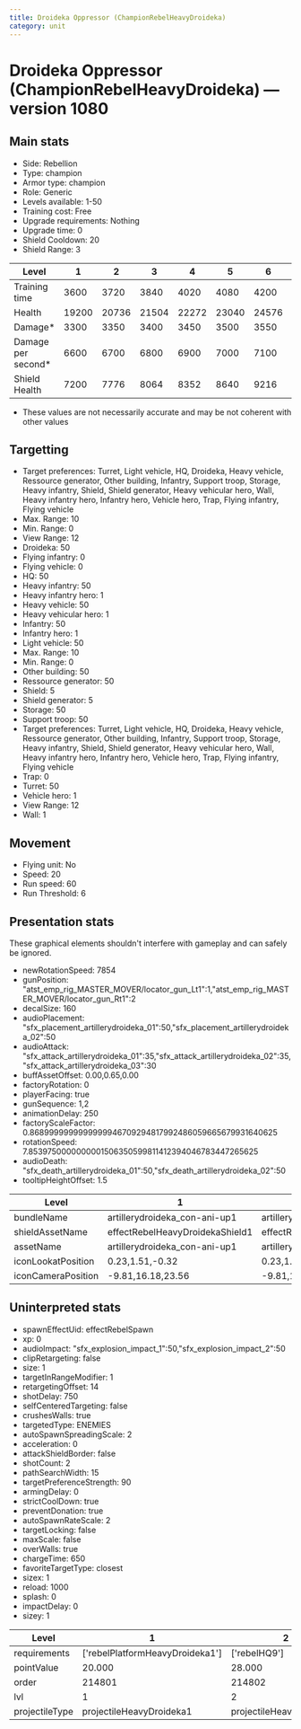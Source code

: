 ```yaml
---
title: Droideka Oppressor (ChampionRebelHeavyDroideka)
category: unit
---
```


# Droideka Oppressor (ChampionRebelHeavyDroideka) — version 1080

## Main stats

  * Side: Rebellion
  * Type: champion
  * Armor type: champion
  * Role: Generic
  * Levels available: 1-50
  * Training cost: Free
  * Upgrade requirements: Nothing
  * Upgrade time: 0
  * Shield Cooldown: 20
  * Shield Range: 3

|Level             |1    |2    |3    |4    |5    |6    |7    |8    |9    |10   |11   |12   |13   |14   |15   |16   |17   |18   |19   |20   |21   |22   |23   |24   |25   |26   |27   |28   |29   |30   |31   |32   |33   |34   |35   |36   |37   |38   |39   |40   |41   |42   |43   |44   |45   |46   |47   |48   |49   |50   |
|------------------|-----|-----|-----|-----|-----|-----|-----|-----|-----|-----|-----|-----|-----|-----|-----|-----|-----|-----|-----|-----|-----|-----|-----|-----|-----|-----|-----|-----|-----|-----|-----|-----|-----|-----|-----|-----|-----|-----|-----|-----|-----|-----|-----|-----|-----|-----|-----|-----|-----|-----|
|Training time     |3600 |3720 |3840 |4020 |4080 |4200 |4320 |4500 |4560 |4680 |4800 |4980 |5040 |5160 |5280 |5460 |5520 |5640 |5760 |5940 |6000 |6120 |6240 |6420 |6480 |6600 |6720 |6900 |6960 |7080 |7200 |7380 |7440 |7560 |7680 |7860 |7920 |8040 |8160 |8340 |8340 |8340 |8340 |8340 |8340 |8340 |8340 |8340 |8340 |8340 |
|Health            |19200|20736|21504|22272|23040|24576|25344|26112|26880|28416|29184|29952|30720|31488|32256|33024|33792|34560|35328|36096|36864|37632|38400|39168|39936|40704|41472|42240|43008|43776|44544|44928|45696|46080|46848|47232|48000|48768|49536|49920|50560|50880|51200|51840|52160|52480|53120|53440|53760|54400|
|Damage*           |3300 |3350 |3400 |3450 |3500 |3550 |3600 |3650 |3700 |3750 |3800 |3850 |3900 |3950 |4000 |4050 |4100 |4150 |4200 |4250 |4300 |4350 |4400 |4450 |4500 |4550 |4600 |4650 |4700 |4750 |4800 |4850 |4900 |4950 |5000 |5050 |5100 |5150 |5200 |5250 |5300 |5350 |5400 |5450 |5500 |5550 |5600 |5650 |5700 |5750 |
|Damage per second*|6600 |6700 |6800 |6900 |7000 |7100 |7200 |7300 |7400 |7500 |7600 |7700 |7800 |7900 |8000 |8100 |8200 |8300 |8400 |8500 |8600 |8700 |8800 |8900 |9000 |9100 |9200 |9300 |9400 |9500 |9600 |9700 |9800 |9900 |10000|10100|10200|10300|10400|10500|10600|10700|10800|10900|11000|11100|11200|11300|11400|11500|
|Shield Health     |7200 |7776 |8064 |8352 |8640 |9216 |9504 |9792 |10080|10656|10944|11232|11520|11808|12096|12384|12672|12960|13248|13536|13824|14112|14400|14688|14976|15264|15552|15840|16128|16416|16704|16848|17136|17280|17568|17712|18000|18288|18576|18720|18960|19200|19440|19680|19920|20160|20400|20640|20880|21120|

* These values are not necessarily accurate and may be not coherent with other values

## Targetting

  * Target preferences: Turret, Light vehicle, HQ, Droideka, Heavy vehicle, Ressource generator, Other building, Infantry, Support troop, Storage, Heavy infantry, Shield, Shield generator, Heavy vehicular hero, Wall, Heavy infantry hero, Infantry hero, Vehicle hero, Trap, Flying infantry, Flying vehicle
  * Max. Range: 10
  * Min. Range: 0
  * View Range: 12
  * Droideka: 50
  * Flying infantry: 0
  * Flying vehicle: 0
  * HQ: 50
  * Heavy infantry: 50
  * Heavy infantry hero: 1
  * Heavy vehicle: 50
  * Heavy vehicular hero: 1
  * Infantry: 50
  * Infantry hero: 1
  * Light vehicle: 50
  * Max. Range: 10
  * Min. Range: 0
  * Other building: 50
  * Ressource generator: 50
  * Shield: 5
  * Shield generator: 5
  * Storage: 50
  * Support troop: 50
  * Target preferences: Turret, Light vehicle, HQ, Droideka, Heavy vehicle, Ressource generator, Other building, Infantry, Support troop, Storage, Heavy infantry, Shield, Shield generator, Heavy vehicular hero, Wall, Heavy infantry hero, Infantry hero, Vehicle hero, Trap, Flying infantry, Flying vehicle
  * Trap: 0
  * Turret: 50
  * Vehicle hero: 1
  * View Range: 12
  * Wall: 1

## Movement

  * Flying unit: No
  * Speed: 20
  * Run speed: 60
  * Run Threshold: 6

## Presentation stats

These graphical elements shouldn't interfere with gameplay and can safely be ignored.

  * newRotationSpeed: 7854
  * gunPosition: "atst_emp_rig_MASTER_MOVER/locator_gun_Lt1":1,"atst_emp_rig_MASTER_MOVER/locator_gun_Rt1":2
  * decalSize: 160
  * audioPlacement: "sfx_placement_artillerydroideka_01":50,"sfx_placement_artillerydroideka_02":50
  * audioAttack: "sfx_attack_artillerydroideka_01":35,"sfx_attack_artillerydroideka_02":35,"sfx_attack_artillerydroideka_03":30
  * buffAssetOffset: 0.00,0.65,0.00
  * factoryRotation: 0
  * playerFacing: true
  * gunSequence: 1,2
  * animationDelay: 250
  * factoryScaleFactor: 0.8689999999999999946709294817992486059665679931640625
  * rotationSpeed: 7.8539750000000001506350599811412394046783447265625
  * audioDeath: "sfx_death_artillerydroideka_01":50,"sfx_death_artillerydroideka_02":50
  * tooltipHeightOffset: 1.5

|Level             |1                              |2                              |3                              |4                              |5                              |6                              |7                              |8                              |9                              |10                              |11                              |12                              |13                              |14                              |15                              |16                              |17                              |18                              |19                              |20                              |21                              |22                              |23                              |24                              |25                              |26                              |27                              |28                              |29                              |30                              |31                              |32                              |33                              |34                              |35                              |36                              |37                              |38                              |39                              |40                              |41                              |42                              |43                              |44                              |45                              |46                              |47                              |48                              |49                              |50                              |
|------------------|-------------------------------|-------------------------------|-------------------------------|-------------------------------|-------------------------------|-------------------------------|-------------------------------|-------------------------------|-------------------------------|--------------------------------|--------------------------------|--------------------------------|--------------------------------|--------------------------------|--------------------------------|--------------------------------|--------------------------------|--------------------------------|--------------------------------|--------------------------------|--------------------------------|--------------------------------|--------------------------------|--------------------------------|--------------------------------|--------------------------------|--------------------------------|--------------------------------|--------------------------------|--------------------------------|--------------------------------|--------------------------------|--------------------------------|--------------------------------|--------------------------------|--------------------------------|--------------------------------|--------------------------------|--------------------------------|--------------------------------|--------------------------------|--------------------------------|--------------------------------|--------------------------------|--------------------------------|--------------------------------|--------------------------------|--------------------------------|--------------------------------|--------------------------------|
|bundleName        |artillerydroideka_con-ani-up1  |artillerydroideka_con-ani-up1  |artillerydroideka_con-ani-up1  |artillerydroideka_con-ani-up1  |artillerydroideka_con-ani-up1  |artillerydroideka_con-ani-up1  |artillerydroideka_con-ani-up1  |artillerydroideka_con-ani-up1  |artillerydroideka_con-ani-up10 |artillerydroideka_con-ani-up10  |artillerydroideka_con-ani-up10  |artillerydroideka_con-ani-up10  |artillerydroideka_con-ani-up10  |artillerydroideka_con-ani-up10  |artillerydroideka_con-ani-up10  |artillerydroideka_con-ani-up10  |artillerydroideka_con-ani-up10  |artillerydroideka_con-ani-up10  |artillerydroideka_con-ani-up10  |artillerydroideka_con-ani-up20  |artillerydroideka_con-ani-up20  |artillerydroideka_con-ani-up20  |artillerydroideka_con-ani-up20  |artillerydroideka_con-ani-up20  |artillerydroideka_con-ani-up20  |artillerydroideka_con-ani-up20  |artillerydroideka_con-ani-up20  |artillerydroideka_con-ani-up20  |artillerydroideka_con-ani-up20  |artillerydroideka_con-ani-up30  |artillerydroideka_con-ani-up30  |artillerydroideka_con-ani-up30  |artillerydroideka_con-ani-up30  |artillerydroideka_con-ani-up30  |artillerydroideka_con-ani-up30  |artillerydroideka_con-ani-up30  |artillerydroideka_con-ani-up30  |artillerydroideka_con-ani-up30  |artillerydroideka_con-ani-up30  |artillerydroideka_con-ani-up40  |artillerydroideka_con-ani-up40  |artillerydroideka_con-ani-up40  |artillerydroideka_con-ani-up40  |artillerydroideka_con-ani-up40  |artillerydroideka_con-ani-up40  |artillerydroideka_con-ani-up40  |artillerydroideka_con-ani-up40  |artillerydroideka_con-ani-up40  |artillerydroideka_con-ani-up40  |artillerydroideka_con-ani-up40  |
|shieldAssetName   |effectRebelHeavyDroidekaShield1|effectRebelHeavyDroidekaShield1|effectRebelHeavyDroidekaShield1|effectRebelHeavyDroidekaShield1|effectRebelHeavyDroidekaShield1|effectRebelHeavyDroidekaShield1|effectRebelHeavyDroidekaShield1|effectRebelHeavyDroidekaShield1|effectRebelHeavyDroidekaShield1|effectRebelHeavyDroidekaShield10|effectRebelHeavyDroidekaShield10|effectRebelHeavyDroidekaShield10|effectRebelHeavyDroidekaShield10|effectRebelHeavyDroidekaShield10|effectRebelHeavyDroidekaShield10|effectRebelHeavyDroidekaShield10|effectRebelHeavyDroidekaShield10|effectRebelHeavyDroidekaShield10|effectRebelHeavyDroidekaShield10|effectRebelHeavyDroidekaShield20|effectRebelHeavyDroidekaShield20|effectRebelHeavyDroidekaShield20|effectRebelHeavyDroidekaShield20|effectRebelHeavyDroidekaShield20|effectRebelHeavyDroidekaShield20|effectRebelHeavyDroidekaShield20|effectRebelHeavyDroidekaShield20|effectRebelHeavyDroidekaShield20|effectRebelHeavyDroidekaShield20|effectRebelHeavyDroidekaShield30|effectRebelHeavyDroidekaShield30|effectRebelHeavyDroidekaShield30|effectRebelHeavyDroidekaShield30|effectRebelHeavyDroidekaShield30|effectRebelHeavyDroidekaShield30|effectRebelHeavyDroidekaShield30|effectRebelHeavyDroidekaShield30|effectRebelHeavyDroidekaShield30|effectRebelHeavyDroidekaShield30|effectRebelHeavyDroidekaShield40|effectRebelHeavyDroidekaShield40|effectRebelHeavyDroidekaShield40|effectRebelHeavyDroidekaShield40|effectRebelHeavyDroidekaShield40|effectRebelHeavyDroidekaShield40|effectRebelHeavyDroidekaShield40|effectRebelHeavyDroidekaShield40|effectRebelHeavyDroidekaShield40|effectRebelHeavyDroidekaShield40|effectRebelHeavyDroidekaShield40|
|assetName         |artillerydroideka_con-ani-up1  |artillerydroideka_con-ani-up1  |artillerydroideka_con-ani-up1  |artillerydroideka_con-ani-up1  |artillerydroideka_con-ani-up1  |artillerydroideka_con-ani-up1  |artillerydroideka_con-ani-up1  |artillerydroideka_con-ani-up1  |artillerydroideka_con-ani-up1  |artillerydroideka_con-ani-up10  |artillerydroideka_con-ani-up10  |artillerydroideka_con-ani-up10  |artillerydroideka_con-ani-up10  |artillerydroideka_con-ani-up10  |artillerydroideka_con-ani-up10  |artillerydroideka_con-ani-up10  |artillerydroideka_con-ani-up10  |artillerydroideka_con-ani-up10  |artillerydroideka_con-ani-up10  |artillerydroideka_con-ani-up20  |artillerydroideka_con-ani-up20  |artillerydroideka_con-ani-up20  |artillerydroideka_con-ani-up20  |artillerydroideka_con-ani-up20  |artillerydroideka_con-ani-up20  |artillerydroideka_con-ani-up20  |artillerydroideka_con-ani-up20  |artillerydroideka_con-ani-up20  |artillerydroideka_con-ani-up20  |artillerydroideka_con-ani-up30  |artillerydroideka_con-ani-up30  |artillerydroideka_con-ani-up30  |artillerydroideka_con-ani-up30  |artillerydroideka_con-ani-up30  |artillerydroideka_con-ani-up30  |artillerydroideka_con-ani-up30  |artillerydroideka_con-ani-up30  |artillerydroideka_con-ani-up30  |artillerydroideka_con-ani-up30  |artillerydroideka_con-ani-up40  |artillerydroideka_con-ani-up40  |artillerydroideka_con-ani-up40  |artillerydroideka_con-ani-up40  |artillerydroideka_con-ani-up40  |artillerydroideka_con-ani-up40  |artillerydroideka_con-ani-up40  |artillerydroideka_con-ani-up40  |artillerydroideka_con-ani-up40  |artillerydroideka_con-ani-up40  |artillerydroideka_con-ani-up40  |
|iconLookatPosition|0.23,1.51,-0.32                |0.23,1.51,-0.32                |0.23,1.51,-0.32                |0.23,1.51,-0.32                |0.23,1.51,-0.32                |0.23,1.51,-0.32                |0.23,1.51,-0.32                |0.23,1.51,-0.32                |0.23,1.51,-0.32                |0.23,1.51,-0.32                 |0.23,1.51,-0.32                 |0.23,1.51,-0.32                 |0.23,1.51,-0.32                 |0.23,1.51,-0.32                 |0.23,1.51,-0.32                 |0.23,1.51,-0.32                 |0.23,1.51,-0.32                 |0.23,1.51,-0.32                 |0.23,1.51,-0.32                 |0.23,1.51,-0.32                 |0.23,1.51,-0.32                 |0.23,1.51,-0.32                 |0.23,1.51,-0.32                 |0.23,1.51,-0.32                 |0.23,1.51,-0.32                 |0.23,1.51,-0.32                 |0.23,1.51,-0.32                 |0.23,1.51,-0.32                 |0.23,1.51,-0.32                 |0.4,1.52,-0.26                  |0.4,1.52,-0.26                  |0.4,1.52,-0.26                  |0.4,1.52,-0.26                  |0.4,1.52,-0.26                  |0.4,1.52,-0.26                  |0.4,1.52,-0.26                  |0.4,1.52,-0.26                  |0.4,1.52,-0.26                  |0.4,1.52,-0.26                  |0.27,1.61,-0.25                 |0.27,1.61,-0.25                 |0.27,1.61,-0.25                 |0.27,1.61,-0.25                 |0.27,1.61,-0.25                 |0.27,1.61,-0.25                 |0.27,1.61,-0.25                 |0.27,1.61,-0.25                 |0.27,1.61,-0.25                 |0.27,1.61,-0.25                 |0.27,1.61,-0.25                 |
|iconCameraPosition|-9.81,16.18,23.56              |-9.81,16.18,23.56              |-9.81,16.18,23.56              |-9.81,16.18,23.56              |-9.81,16.18,23.56              |-9.81,16.18,23.56              |-9.81,16.18,23.56              |-9.81,16.18,23.56              |-9.81,16.18,23.56              |-9.81,16.18,23.56               |-9.81,16.18,23.56               |-9.81,16.18,23.56               |-9.81,16.18,23.56               |-9.81,16.18,23.56               |-9.81,16.18,23.56               |-9.81,16.18,23.56               |-9.81,16.18,23.56               |-9.81,16.18,23.56               |-9.81,16.18,23.56               |-10.52,17.22,25.24              |-10.52,17.22,25.24              |-10.52,17.22,25.24              |-10.52,17.22,25.24              |-10.52,17.22,25.24              |-10.52,17.22,25.24              |-10.52,17.22,25.24              |-10.52,17.22,25.24              |-10.52,17.22,25.24              |-10.52,17.22,25.24              |-11.59,19.02,28.21              |-11.59,19.02,28.21              |-11.59,19.02,28.21              |-11.59,19.02,28.21              |-11.59,19.02,28.21              |-11.59,19.02,28.21              |-11.59,19.02,28.21              |-11.59,19.02,28.21              |-11.59,19.02,28.21              |-11.59,19.02,28.21              |-5.03,18.08,36.98               |-5.03,18.08,36.98               |-5.03,18.08,36.98               |-5.03,18.08,36.98               |-5.03,18.08,36.98               |-5.03,18.08,36.98               |-5.03,18.08,36.98               |-5.03,18.08,36.98               |-5.03,18.08,36.98               |-5.03,18.08,36.98               |-5.03,18.08,36.98               |

## Uninterpreted stats

  * spawnEffectUid: effectRebelSpawn
  * xp: 0
  * audioImpact: "sfx_explosion_impact_1":50,"sfx_explosion_impact_2":50
  * clipRetargeting: false
  * size: 1
  * targetInRangeModifier: 1
  * retargetingOffset: 14
  * shotDelay: 750
  * selfCenteredTargeting: false
  * crushesWalls: true
  * targetedType: ENEMIES
  * autoSpawnSpreadingScale: 2
  * acceleration: 0
  * attackShieldBorder: false
  * shotCount: 2
  * pathSearchWidth: 15
  * targetPreferenceStrength: 90
  * armingDelay: 0
  * strictCoolDown: true
  * preventDonation: true
  * autoSpawnRateScale: 2
  * targetLocking: false
  * maxScale: false
  * overWalls: true
  * chargeTime: 650
  * favoriteTargetType: closest
  * sizex: 1
  * reload: 1000
  * splash: 0
  * impactDelay: 0
  * sizey: 1

|Level         |1                              |2                       |3                       |4                       |5                       |6                       |7                       |8                       |9                       |10                      |11                      |12                      |13                      |14                      |15                      |16                      |17                      |18                      |19                      |20                      |21                      |22                      |23                      |24                      |25                      |26                      |27                      |28                      |29                      |30                      |31                      |32                      |33                      |34                      |35                      |36                      |37                       |38                       |39                       |40                       |41                       |42                       |43                       |44                       |45                       |46                       |47                       |48                       |49                       |50                       |
|--------------|-------------------------------|------------------------|------------------------|------------------------|------------------------|------------------------|------------------------|------------------------|------------------------|------------------------|------------------------|------------------------|------------------------|------------------------|------------------------|------------------------|------------------------|------------------------|------------------------|------------------------|------------------------|------------------------|------------------------|------------------------|------------------------|------------------------|------------------------|------------------------|------------------------|------------------------|------------------------|------------------------|------------------------|------------------------|------------------------|------------------------|-------------------------|-------------------------|-------------------------|-------------------------|-------------------------|-------------------------|-------------------------|-------------------------|-------------------------|-------------------------|-------------------------|-------------------------|-------------------------|-------------------------|
|requirements  |['rebelPlatformHeavyDroideka1']|['rebelHQ9']            |['rebelHQ9']            |['rebelHQ9']            |['rebelHQ9']            |['rebelHQ9']            |['rebelHQ9']            |['rebelHQ9']            |['rebelHQ9']            |['rebelHQ9']            |['rebelHQ9']            |['rebelHQ9']            |['rebelHQ9']            |['rebelHQ9']            |['rebelHQ9']            |['rebelHQ9']            |['rebelHQ9']            |['rebelHQ9']            |['rebelHQ9']            |['rebelHQ9']            |['rebelHQ10']           |['rebelHQ10']           |['rebelHQ10']           |['rebelHQ10']           |['rebelHQ10']           |['rebelHQ10']           |['rebelHQ10']           |['rebelHQ10']           |['rebelHQ10']           |['rebelHQ10']           |['rebelHQ10']           |['rebelHQ10']           |['rebelHQ10']           |['rebelHQ10']           |['rebelHQ10']           |['rebelHQ10']           |['rebelHQ10']            |['rebelHQ10']            |['rebelHQ10']            |['rebelHQ10']            |['rebelHQ10']            |['rebelHQ10']            |['rebelHQ10']            |['rebelHQ10']            |['rebelHQ10']            |['rebelHQ10']            |['rebelHQ10']            |['rebelHQ10']            |['rebelHQ10']            |['rebelHQ10']            |
|pointValue    |20.000                         |28.000                  |32.000                  |36.000                  |40.000                  |48.000                  |52.000                  |56.000                  |60.000                  |68.000                  |72.000                  |76.000                  |80.000                  |84.000                  |88.000                  |92.000                  |96.000                  |100.000                 |104.000                 |108.000                 |112.000                 |116.000                 |120.000                 |124.000                 |128.000                 |132.000                 |136.000                 |140.000                 |144.000                 |148.000                 |152.000                 |156.000                 |160.000                 |168.000                 |172.000                 |176.000                 |180.000                  |184.000                  |188.000                  |200.000                  |200.000                  |200.000                  |200.000                  |200.000                  |200.000                  |200.000                  |200.000                  |200.000                  |200.000                  |200.000                  |
|order         |214801                         |214802                  |214803                  |214804                  |214805                  |214806                  |214807                  |214808                  |214809                  |214810                  |214811                  |214812                  |214813                  |214814                  |214815                  |214816                  |214817                  |214818                  |214819                  |214820                  |214821                  |214822                  |214823                  |214824                  |214825                  |214826                  |214827                  |214828                  |214829                  |214830                  |214831                  |214832                  |214833                  |214834                  |214835                  |214836                  |214837                   |214838                   |214839                   |214840                   |214841                   |214842                   |214843                   |214844                   |214845                   |214846                   |214847                   |214848                   |214849                   |214850                   |
|lvl           |1                              |2                       |3                       |4                       |5                       |6                       |7                       |8                       |9                       |10                      |11                      |12                      |13                      |14                      |15                      |16                      |17                      |18                      |19                      |20                      |21                      |22                      |23                      |24                      |25                      |26                      |27                      |28                      |29                      |30                      |31                      |32                      |33                      |34                      |35                      |36                      |37                       |38                       |39                       |40                       |41                       |42                       |43                       |44                       |45                       |46                       |47                       |48                       |49                       |50                       |
|projectileType|projectileHeavyDroideka1       |projectileHeavyDroideka1|projectileHeavyDroideka1|projectileHeavyDroideka1|projectileHeavyDroideka2|projectileHeavyDroideka2|projectileHeavyDroideka2|projectileHeavyDroideka2|projectileHeavyDroideka3|projectileHeavyDroideka3|projectileHeavyDroideka3|projectileHeavyDroideka3|projectileHeavyDroideka4|projectileHeavyDroideka4|projectileHeavyDroideka4|projectileHeavyDroideka4|projectileHeavyDroideka5|projectileHeavyDroideka5|projectileHeavyDroideka5|projectileHeavyDroideka5|projectileHeavyDroideka6|projectileHeavyDroideka6|projectileHeavyDroideka6|projectileHeavyDroideka6|projectileHeavyDroideka7|projectileHeavyDroideka7|projectileHeavyDroideka7|projectileHeavyDroideka7|projectileHeavyDroideka8|projectileHeavyDroideka8|projectileHeavyDroideka8|projectileHeavyDroideka8|projectileHeavyDroideka9|projectileHeavyDroideka9|projectileHeavyDroideka9|projectileHeavyDroideka9|projectileHeavyDroideka10|projectileHeavyDroideka10|projectileHeavyDroideka10|projectileHeavyDroideka10|projectileHeavyDroideka10|projectileHeavyDroideka10|projectileHeavyDroideka10|projectileHeavyDroideka10|projectileHeavyDroideka10|projectileHeavyDroideka10|projectileHeavyDroideka10|projectileHeavyDroideka10|projectileHeavyDroideka10|projectileHeavyDroideka10|

